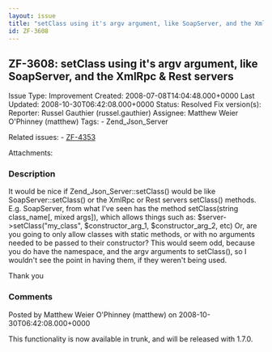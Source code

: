 ```yaml
---
layout: issue
title: "setClass using it's argv argument, like SoapServer, and the XmlRpc &amp; Rest servers"
id: ZF-3608
---
```


ZF-3608: setClass using it's argv argument, like SoapServer, and the XmlRpc & Rest servers
------------------------------------------------------------------------------------------

 Issue Type: Improvement Created: 2008-07-08T14:04:48.000+0000 Last Updated: 2008-10-30T06:42:08.000+0000 Status: Resolved Fix version(s): 
 Reporter:  Russel Gauthier (russel.gauthier)  Assignee:  Matthew Weier O'Phinney (matthew)  Tags: - Zend\_Json\_Server
 
 Related issues: - [ZF-4353](/issues/browse/ZF-4353)
 
 Attachments: 
### Description

It would be nice if Zend\_Json\_Server::setClass() would be like SoapServer::setClass() or the XmlRpc or Rest servers setClass() methods. E.g. SoapServer, from what I've seen has the method setClass(string class\_name[, mixed args]), which allows things such as: $server->setClass("my\_class", $constructor\_arg\_1, $constructor\_arg\_2, etc) Or, are you going to only allow classes with static methods, or with no arguments needed to be passed to their constructor? This would seem odd, because you do have the namespace, and the argv arguments to setClass(), so I wouldn't see the point in having them, if they weren't being used.

Thank you

 

 

### Comments

Posted by Matthew Weier O'Phinney (matthew) on 2008-10-30T06:42:08.000+0000

This functionality is now available in trunk, and will be released with 1.7.0.

 

 